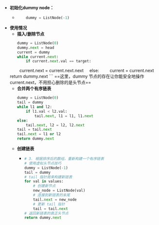 - **初始化dummy node：**
    - ```python
	      dummy = ListNode(-1)
      ```
- **使用情况**
    - **插入/删除节点**
		```python
		dummy = ListNode(0)
		dummy.next = head
		current = dummy
		while current.next:
		    if current.next.val == target:
	        current.next = current.next.next
	    else:
	        current = current.next
		return dummy.next
		```
		==这里，dummy 节点的存在让你能安全地操作 current.next，不用担心删除的是头节点==
    - **合并两个有序链表**
		```python
		dummy = ListNode(0)
		tail = dummy
		while l1 and l2:
		    if l1.val < l2.val:
		        tail.next, l1 = l1, l1.next
	    else:
	        tail.next, l2 = l2, l2.next
	    tail = tail.next
		tail.next = l1 or l2
		return dummy.next
		```
	- **创建链表**
		- ```python
		  # 3. 根据排序后的数组，重新构建一个有序链表 
		  # 使用虚拟头节点技巧 
		  dummy = ListNode(-1) 
		  tail = dummy 
		  # tail 指针用来构建新链表 
		  for val in values: 
			  # 创建新节点 
			  new_node = ListNode(val) 
			  # 连接到新链表的末尾 
			  tail.next = new_node 
			  # 更新 tail 指针 
			  tail = tail.next 
		  # 返回新链表的真正头节点 
		  return dummy.next
		  
		  ```